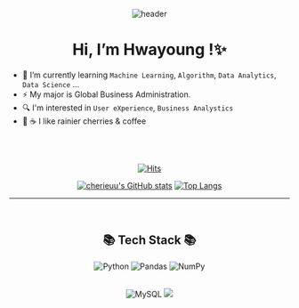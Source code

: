 <div align=center>
  
![header](https://capsule-render.vercel.app/api?type=waving&color=1F212D&height=300&section=header&text=Yoo%20hwayoung&fontSize=90&fontColor=a783c9)</div>
<div align=center><h1> Hi, I’m Hwayoung !✨ </h1></div>


- 🌱    I’m currently learning `Machine Learning`, `Algorithm`, `Data Analytics`, `Data Science` ... 
- ⚡     My major is Global Business Administration.
- 🔍    I'm interested in `User eXperience`, `Business Analystics`
- 🍒 ☕️  I like rainier cherries & coffee
 </br>
 </br>

<div align=center>

[![Hits](https://hits.seeyoufarm.com/api/count/incr/badge.svg?url=https%3A%2F%2Fgithub.com%2Fcherieuu%2Fhit-counter&count_bg=%23A783C9&title_bg=%232A2D3D&icon=&icon_color=%23E7E7E7&title=hits&edge_flat=false)](https://hits.seeyoufarm.com) 


[![cherieuu's GitHub stats](https://github-readme-stats.vercel.app/api?username=cherieuu&show_icons=true&theme=material-palenight)](https://github.com/cherieuu) [![Top Langs](https://github-readme-stats.vercel.app/api/top-langs/?username=cherieuu&layout=compact&theme=material-palenight)](https://github.com/cherieuu)
</div>
  
<hr>

</br>
<h2 align="center">📚 Tech Stack 📚</h2>
<div align="center">
  
  <p align="center">
   
  
  <img alt="Python" src="https://img.shields.io/badge/python-%2314354C.svg?style=for-the-badge&logo=python&logoColor=white"/></a>
  <img alt="Pandas" src="https://img.shields.io/badge/pandas-%23150458.svg?style=for-the-badge&logo=pandas&logoColor=white" /></a>
  <img alt="NumPy" src="https://img.shields.io/badge/numpy-%23013243.svg?style=for-the-badge&logo=numpy&logoColor=white" /></a>
  
  <br>
  <img alt="MySQL" src="https://img.shields.io/badge/mysql-%2300f.svg?style=for-the-badge&logo=mysql&logoColor=white"/></a>
  <img src="https://img.shields.io/badge/Django-092E20?style=flat-square&logo=Django&logoColor=white"/></a>
  
</div>

